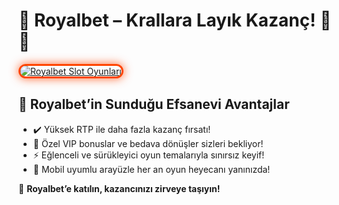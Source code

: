 <h1>👑 Royalbet – Krallara Layık Kazanç! 💎🔥</h1>

<a href="https://cutt.ly/RoyalLink" title="Royalbet Slot Oyunları">
  <img src="https://i.ibb.co/BtMhhf6/g-venligiris.jpg" alt="Royalbet Slot Oyunları" style="max-width: 100%; border: 3px solid #ff4500; border-radius: 15px; box-shadow: 0px 0px 15px rgba(255, 69, 0, 0.8);">
</a>

<h2>🚀 Royalbet’in Sunduğu Efsanevi Avantajlar</h2>
<ul>
  <li>✔️ Yüksek RTP ile daha fazla kazanç fırsatı!</li>
  <li>🎁 Özel VIP bonuslar ve bedava dönüşler sizleri bekliyor!</li>
  <li>⚡️ Eğlenceli ve sürükleyici oyun temalarıyla sınırsız keyif!</li>
  <li>📱 Mobil uyumlu arayüzle her an oyun heyecanı yanınızda!</li>
</ul>

<p>💎 <strong>Royalbet’e katılın, kazancınızı zirveye taşıyın!</strong></p>

<meta name="description" content="Royalbet ile şansınızı deneyin! Yüksek RTP, özel bonuslar ve benzersiz oyun deneyimi sizi bekliyor.">
